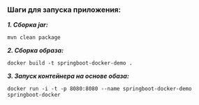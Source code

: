 ### Шаги для запуска приложения:  
___1. Сборка jar:___
```shell
mvn clean package
```
___2. Сборка образа:___
```shell
docker build -t springboot-docker-demo .
```
___3. Запуск контейнера на основе обаза:___
```shell
docker run -i -t -p 8080:8080 --name springboot-docker-demo springboot-docker
```